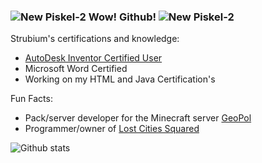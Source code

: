 
### ![New Piskel-2](https://github.com/strubium/Strubium/assets/113206902/8bd6c789-c5ce-43ad-ba5b-04e163fe043b) Wow! Github! ![New Piskel-2](https://github.com/strubium/Strubium/assets/113206902/8bd6c789-c5ce-43ad-ba5b-04e163fe043b)


Strubium's certifications and knowledge:
* [AutoDesk Inventor Certified User](https://www.credly.com/badges/dcff007b-d7ac-44f0-a63a-f4d967d3b31b/public_url)
* Microsoft Word Certified
* Working on my HTML and Java Certification's 

Fun Facts:
* Pack/server developer for the Minecraft server [GeoPol](https://www.curseforge.com/minecraft/modpacks/geopol)
* Programmer/owner of [Lost Cities Squared](https://www.curseforge.com/minecraft/mc-mods/lost-cities-squared)


![Github stats](https://github-readme-stats.vercel.app/api?username=strubium)
